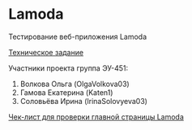 # Lamoda
Тестирование веб-приложения Lamoda

[Техническое задание](Техническое%20задание.md)

Участники проекта группа ЭУ-451:
1) Волкова Ольга (OlgaVolkova03)
2) Гамова Екатерина (Katen1)
3) Соловьёва Ирина (IrinaSolovyeva03)

[Чек-лист для проверки главной страницы Lamoda](Main_Page.md)
